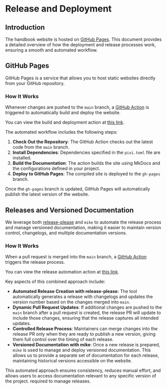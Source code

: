 # Release and Deployment

## Introduction

The handbook website is hosted on [GitHub Pages](https://pages.github.com/).
This document provides a detailed overview of how the deployment and release
processes work, ensuring a smooth and automated workflow.

## GitHub Pages

GitHub Pages is a service that allows you to host static websites directly
from your GitHub repository.

### How It Works

Whenever changes are pushed to the `main` branch, a
[GitHub Action](https://github.com/features/actions) is triggered to
automatically build and deploy the website.

You can view the build and deployment action at
[this link](https://github.com/bhklab/handbook/actions/workflows/main.yaml).

The automated workflow includes the following steps:

1. **Check Out the Repository**: The GitHub Action checks out the latest code
   from the `main` branch.
2. **Install Dependencies**: Dependencies specified in the `pixi.toml` file
   are installed.
3. **Build the Documentation**: The action builds the site using MkDocs and
   the configurations defined in your project.
4. **Deploy to GitHub Pages**: The compiled site is deployed to the `gh-pages`
   branch.

Once the `gh-pages` branch is updated, GitHub Pages will automatically publish
the latest version of the website.

## Releases and Versioned Documentation

We leverage both [release-please](https://github.com/googleapis/release-please)
and `mike` to automate the release process and manage versioned documentation,
making it easier to maintain version control, changelogs, and multiple
documentation versions.

### How It Works

When a pull request is merged into the `main` branch, a
[GitHub Action](https://github.com/features/actions) triggers the release
process.

You can view the release automation action at
[this link](https://github.com/bhklab/handbook/actions/workflows/release-please.yaml).

Key aspects of this combined approach include:

- **Automated Release Creation with release-please**: The tool automatically
   generates a release with changelogs and updates the version number based
   on the changes merged into `main`.
- **Dynamic Pull Request Updates**: If additional changes are pushed to the
  `main` branch after a pull request is created, the release PR will update to
  include those changes, ensuring that the release captures all intended
  updates.
- **Controlled Release Process**: Maintainers can merge changes into the
  release PR only when they are ready to publish a new version, giving them
  full control over the timing of each release.
- **Versioned Documentation with mike**: Once a new release is prepared,
  `mike` is used to manage and deploy versioned documentation. This allows us
  to provide a separate set of documentation for each release, maintaining
  historical versions accessible on the website.

This automated approach ensures consistency, reduces manual effort, and allows users to access documentation relevant to any specific version of the project.
required to manage releases.
